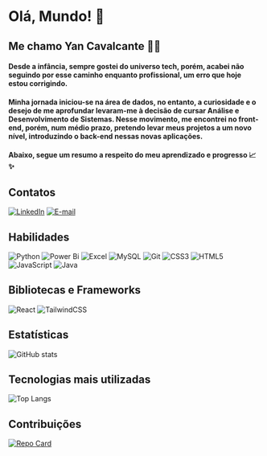 # Olá, Mundo! 👋          
## Me chamo Yan Cavalcante 👨‍💻
#### Desde a infância, sempre gostei do universo tech, porém, acabei não seguindo por esse caminho enquanto profissional, um erro que hoje estou corrigindo.
#### Minha jornada iniciou-se na área de dados, no entanto, a curiosidade e o desejo de me aprofundar levaram-me à decisão de cursar Análise e Desenvolvimento de Sistemas. Nesse movimento, me encontrei no front-end, porém, num médio prazo, pretendo levar meus projetos a um novo nível, introduzindo o back-end nessas novas aplicações.
#### Abaixo, segue um resumo a respeito do meu aprendizado e progresso 📈✨
## Contatos
[![LinkedIn](https://img.shields.io/badge/LinkedIn-white?style=for-the-badge&logo=linkedin&logoColor=0E76A8)](https://www.linkedin.com/in/yancavalcante27/)
[![E-mail](https://img.shields.io/badge/-Email-087DD9?style=for-the-badge&logo=microsoft-outlook&logoColor=white)](mailto:yanbreno27@gmail.com)
## Habilidades
![Python](https://img.shields.io/badge/python-3670A0?style=for-the-badge&logo=python&logoColor=ffdd54)
![Power Bi](https://img.shields.io/badge/power_bi-F2C811?style=for-the-badge&logo=powerbi&logoColor=black)
![Excel](https://img.shields.io/badge/Excel-1c7a27?style=for-the-badge&logo=microsoft-excel)
![MySQL](https://img.shields.io/badge/mysql-%2300f.svg?style=for-the-badge&logo=mysql&logoColor=white)
![Git](https://img.shields.io/badge/git-%23F05033.svg?style=for-the-badge&logo=git&logoColor=white)
![CSS3](https://img.shields.io/badge/css3-%231572B6.svg?style=for-the-badge&logo=css3&logoColor=white)
![HTML5](https://img.shields.io/badge/html5-%23E34F26.svg?style=for-the-badge&logo=html5&logoColor=white)
![JavaScript](https://img.shields.io/badge/javascript-%23323330.svg?style=for-the-badge&logo=javascript&logoColor=%23F7DF1E)
![Java](https://img.shields.io/badge/java-%23ED8B00.svg?style=for-the-badge&logo=openjdk&logoColor=white)
## Bibliotecas e Frameworks
![React](https://img.shields.io/badge/React-1A0F59?style=for-the-badge&logo=react)
![TailwindCSS](https://img.shields.io/badge/tailwindcss-%2338B2AC.svg?style=for-the-badge&logo=tailwind-css&logoColor=white)
## Estatísticas
![GitHub stats](https://github-readme-stats.vercel.app/api?username=Yan2024&show_icons=true&bg_color=000&border_color=30A3DC&show_icons=true&icon_color=30A3DC&title_color=E94D5F&text_color=FFE&hide_title=true)
## Tecnologias mais utilizadas
![Top Langs](https://github-readme-stats-git-masterrstaa-rickstaa.vercel.app/api/top-langs/?username=Yan2024&layout=compact&bg_color=000&border_color=30A3DC&text_color=FFF&hide_title=true)
## Contribuições
[![Repo Card](https://github-readme-stats.vercel.app/api/pin/?username=Yan2024&repo=dio-lab-open-source&bg_color=000&border_color=30A3DC&show_icons=true&icon_color=30A3DC&title_color=E94D5F&text_color=FFF)](https://github.com/Yan2024/dio-lab-open-source)
